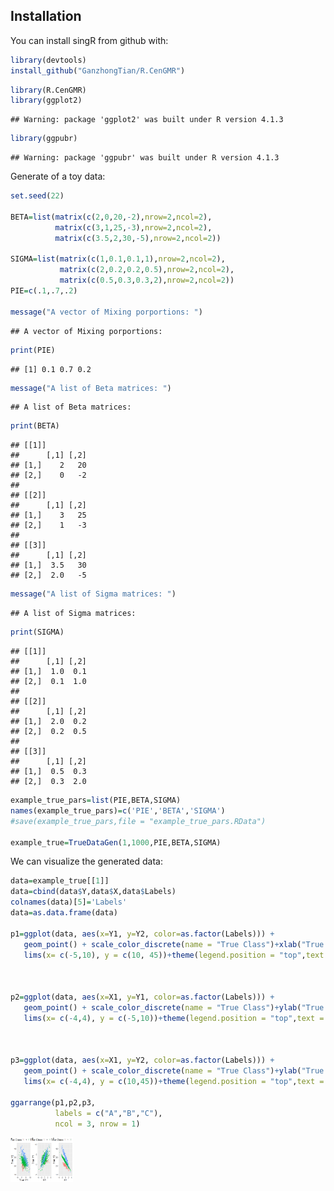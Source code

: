 ## Installation

You can install singR from github with:

``` r
library(devtools)
install_github("GanzhongTian/R.CenGMR")
```

``` r
library(R.CenGMR)
library(ggplot2)
```

    ## Warning: package 'ggplot2' was built under R version 4.1.3

``` r
library(ggpubr)
```

    ## Warning: package 'ggpubr' was built under R version 4.1.3

Generate of a toy data:

``` r
set.seed(22) 

BETA=list(matrix(c(2,0,20,-2),nrow=2,ncol=2),
          matrix(c(3,1,25,-3),nrow=2,ncol=2),
          matrix(c(3.5,2,30,-5),nrow=2,ncol=2))

SIGMA=list(matrix(c(1,0.1,0.1,1),nrow=2,ncol=2),
           matrix(c(2,0.2,0.2,0.5),nrow=2,ncol=2),
           matrix(c(0.5,0.3,0.3,2),nrow=2,ncol=2))
PIE=c(.1,.7,.2)

message("A vector of Mixing porportions: ")
```

    ## A vector of Mixing porportions:

``` r
print(PIE)
```

    ## [1] 0.1 0.7 0.2

``` r
message("A list of Beta matrices: ")
```

    ## A list of Beta matrices:

``` r
print(BETA)
```

    ## [[1]]
    ##      [,1] [,2]
    ## [1,]    2   20
    ## [2,]    0   -2
    ## 
    ## [[2]]
    ##      [,1] [,2]
    ## [1,]    3   25
    ## [2,]    1   -3
    ## 
    ## [[3]]
    ##      [,1] [,2]
    ## [1,]  3.5   30
    ## [2,]  2.0   -5

``` r
message("A list of Sigma matrices: ")
```

    ## A list of Sigma matrices:

``` r
print(SIGMA)
```

    ## [[1]]
    ##      [,1] [,2]
    ## [1,]  1.0  0.1
    ## [2,]  0.1  1.0
    ## 
    ## [[2]]
    ##      [,1] [,2]
    ## [1,]  2.0  0.2
    ## [2,]  0.2  0.5
    ## 
    ## [[3]]
    ##      [,1] [,2]
    ## [1,]  0.5  0.3
    ## [2,]  0.3  2.0

``` r
example_true_pars=list(PIE,BETA,SIGMA)
names(example_true_pars)=c('PIE','BETA','SIGMA')
#save(example_true_pars,file = "example_true_pars.RData")

example_true=TrueDataGen(1,1000,PIE,BETA,SIGMA)
```

We can visualize the generated data:

``` r
data=example_true[[1]]
data=cbind(data$Y,data$X,data$Labels)
colnames(data)[5]='Labels'
data=as.data.frame(data)

p1=ggplot(data, aes(x=Y1, y=Y2, color=as.factor(Labels))) +
   geom_point() + scale_color_discrete(name = "True Class")+xlab("True Y1")+ylab("True Y2")+
   lims(x= c(-5,10), y = c(10, 45))+theme(legend.position = "top",text = element_text(size = 20))



p2=ggplot(data, aes(x=X1, y=Y1, color=as.factor(Labels))) +
   geom_point() + scale_color_discrete(name = "True Class")+ylab("True Y1")+
   lims(x= c(-4,4), y = c(-5,10))+theme(legend.position = "top",text = element_text(size = 20))



p3=ggplot(data, aes(x=X1, y=Y2, color=as.factor(Labels))) +
   geom_point() + scale_color_discrete(name = "True Class")+ylab("True Y2")+
   lims(x= c(-4,4), y = c(10,45))+theme(legend.position = "top",text = element_text(size = 20))

ggarrange(p1,p2,p3, 
          labels = c("A","B","C"),
          ncol = 3, nrow = 1)
```

<img src="Readme_files/figure-markdown_github/unnamed-chunk-5-1.png" width="100" />
